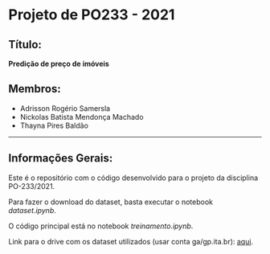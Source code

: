 # Projeto de PO233 - 2021

## Título:

**Predição de preço de imóveis**

## Membros:

- Adrisson Rogério Samersla
- Nickolas Batista Mendonça Machado
- Thayna Pires Baldão

---

## Informações Gerais:

Este é o repositório com o código desenvolvido para o projeto da disciplina PO-233/2021.

Para fazer o download do dataset, basta executar o notebook _dataset.ipynb_.

O código principal está no notebook _treinamento.ipynb_.

Link para o drive com os dataset utilizados (usar conta ga/gp.ita.br): [aqui](https://drive.google.com/drive/folders/1HObv9shx4uF6qceJxAre8dPAkdJbrUW1?usp=sharing).
